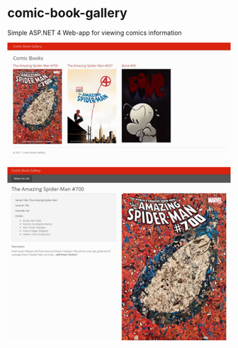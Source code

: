 # comic-book-gallery
Simple ASP.NET 4 Web-app for viewing comics information

![](https://github.com/RocketStormNet/comic-book-gallery/blob/master/screenshot1.jpg)

![](https://github.com/RocketStormNet/comic-book-gallery/blob/master/screenshot2.jpg)